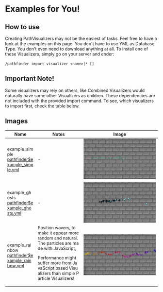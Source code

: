 # Examples for You!

## How to use

Creating PathVisualizers may not be the easiest of tasks. Feel free to have a look at the
examples on this page. You don't have to use YML as Database Type. You don't even need to download
anything at all.
To install one of these Visualizers, simply go on your server and ender:

``/pathfinder import visualizer <name>|* []``

## Important Note!

Some visualizers may rely on others, like Combined Visualizers would naturally have some other Visualizers
as children. These dependencies are not included with the provided import command.
To see, which visualizers to import first, check the table below.

## Images

<table style="word-break: break-all">
<thead>
<th style="min-width: 20%; max-width: 20%">Name</th>
<th style="width: 30%">Notes</th>
<th style="width: 50%">Image</th>
</thead>

<tr>
<td>example_simple<br><a href="pathfinder$example_simple.yml">pathfinder$example_simple.yml</a></td>
<td>-</td>
<td><img src="images/example_simple.gif"/></td>
</tr>

<tr>
<td>example_ghosts<br><a href="pathfinder$example_ghosts.yml">pathfinder$example_ghosts.yml</a></td>
<td>-</td>
<td><img src="images/example_ghosts.gif"/></td>
</tr>

<tr>
<td>example_rainbow<br><a href="pathfinder$example_rainbow.yml">pathfinder$example_rainbow.yml</a></td>
<td>Position wavers, to make it appear more random and natural. The particles are made with JavaScript, 

Performance might suffer more from JavaScript based Visualizers than simple Particle Visualizers!</td>
<td><img src="images/example_rainbow.gif"/></td>
</tr>

</table>